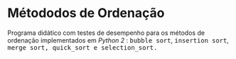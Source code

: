 # Métododos de Ordenação
Programa didático com testes de desempenho para os métodos de ordenação implementados em *Python 2* : <kbd>bubble sort</kbd>, <kbd>insertion sort</kbd>, <kbd>merge sort<kbd>, <kbd>quick_sort</kbd> e <kbd>selection_sort</kbd>. 
